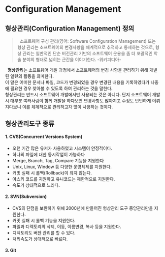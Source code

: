 # Configuration Management

## 형상관리(Configuration Management) 정의

> &nbsp; 소프트웨어 구성 관리(영어: Software Configuration Management) 또는 형상 관리는 소프트웨어의 변경사항을 체계적으로 추적하고 통제하는 것으로, 형상 관리는 일반적인 단순 버전관리 기반의 소프트웨어 운용을 좀 더 포괄적인 학술 분야의 형태로 넓히는 근간을 이야기한다.  -위키피디아-  

 &nbsp; <b>형상관리</b>는 소프트웨어 개발 과정에서 소프트웨어의 변경 사항을 관리하기 위해 개발된 일련의 활동을 의미한다.  
 이 말은 어떠한 문서나 파일, 코드가 변경되었을 경우 변경된 내용을 기록하였다가 나중에 필요한 경우 찾아볼 수 있도록 하여 관리하는 것을 말한다.  
 형상관리는 반드시 소프트웨어 개발에서만 사용되는 것은 아니다. 단지 소프트웨어 개발 시 대부분 여러사람이 함께 개발을 하다보면 변경사항도 많아지고 수정도 빈번하게 이뤄지다보니 이를 체계적으로 관리하고자 많이 사용하는 것이다. 
 
 ## 형상관리도구 종류
#### 1. CVS(Concurrent Versions System)
* 오랜 기간 많은 유저가 사용하였고 시스템이 안정적이다.
* 하나의 파일에 대한 동시작업이 가능하다
* Merge, Branch, Tag, Compare 기능을 지원한다
* Unix, Linux, Window 등 다양한 운영체제를 지원한다.
* 커밋 실패 시 롤백(Rollback)이 되지 않는다.
* 아스키 코드를 지원하고 유니코드는 제한적으로 지원한다.
* 속도가 상대적으로 느리다.

#### 2. SVN(Subversion)
* CVS의 단점을 보완하기 위해 2000년에 만들어진 형상관리 도구 중앙관리만을 지원한다.
* 커밋 실패 시 롤백 기능을 지원한다.
* 파일과 디렉토리의 삭제, 이동, 이름변경, 복사 등을 지원한다.
* 디렉토리도 버전 관리를 할 수 있다.
* 처리속도가 상대적으로 빠르다.


#### 3. Git
 
 
 



